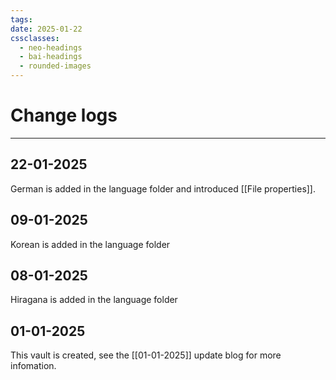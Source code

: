 ```yaml
---
tags: 
date: 2025-01-22
cssclasses:
  - neo-headings
  - bai-headings
  - rounded-images
---
```

# Change logs

***
## 22-01-2025
German is added in the language folder and introduced [[File properties]].
## 09-01-2025
Korean is added in the language folder
## 08-01-2025
Hiragana is added in the language folder
## 01-01-2025
This vault is created, see the [[01-01-2025]] update blog for more infomation.